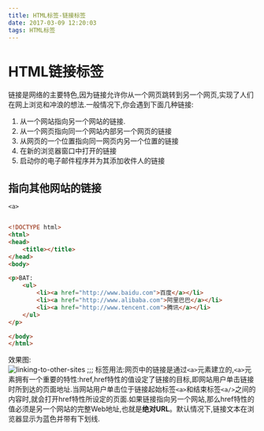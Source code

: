 ```yaml
---
title: HTML标签-链接标签
date: 2017-03-09 12:20:03
tags: HTML标签
---
```



# HTML链接标签
链接是网络的主要特色,因为链接允许你从一个网页跳转到另一个网页,实现了人们在网上浏览和冲浪的想法.一般情况下,你会遇到下面几种链接:

1. 从一个网站指向另一个网站的链接.
2. 从一个网页指向同一个网站内部另一个网页的链接
3. 从网页的一个位置指向同一网页内另一个位置的链接
4. 在新的浏览器窗口中打开的链接
5. 启动你的电子邮件程序并为其添加收件人的链接

## 指向其他网站的链接
``<a>``

``` html

<!DOCTYPE html>
<html>
<head>
    <title></title>
</head>
<body>

<p>BAT:
    <ul>
        <li><a href="http://www.baidu.com">百度</a></li>
        <li><a href="http://www.alibaba.com">阿里巴巴</a></li>
        <li><a href="http://www.tencent.com">腾讯</a></li>
    </ul>
</p>

</body>
</html>

```

效果图:<br />
![linking-to-other-sites](HTML标签-列表标签/linking-to-other-sites.png "linking-to-other-sites")
;;;
标签用法:网页中的链接是通过``<a>``元素建立的,``<a>``元素拥有一个重要的特性:href,href特性的值设定了链接的目标,即网站用户单击链接时所到达的页面地址.当网站用户单击位于链接起始标签``<a>``和结束标签``<a/>``之间的内容时,就会打开href特性所设定的页面.如果链接指向另一个网站,那么href特性的值必须是另一个网站的完整Web地址,也就是**绝对URL**。默认情况下,链接文本在浏览器显示为蓝色并带有下划线.